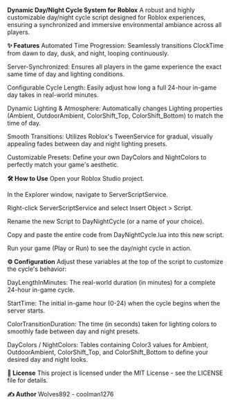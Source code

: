 **Dynamic Day/Night Cycle System for Roblox**
A robust and highly customizable day/night cycle script designed for Roblox experiences, ensuring a synchronized and immersive environmental ambiance across all players.

**✨ Features**
Automated Time Progression: Seamlessly transitions ClockTime from dawn to day, dusk, and night, looping continuously.

Server-Synchronized: Ensures all players in the game experience the exact same time of day and lighting conditions.

Configurable Cycle Length: Easily adjust how long a full 24-hour in-game day takes in real-world minutes.

Dynamic Lighting & Atmosphere: Automatically changes Lighting properties (Ambient, OutdoorAmbient, ColorShift_Top, ColorShift_Bottom) to match the time of day.

Smooth Transitions: Utilizes Roblox's TweenService for gradual, visually appealing fades between day and night lighting presets.

Customizable Presets: Define your own DayColors and NightColors to perfectly match your game's aesthetic.

**🛠️ How to Use**
Open your Roblox Studio project.

In the Explorer window, navigate to ServerScriptService.

Right-click ServerScriptService and select Insert Object > Script.

Rename the new Script to DayNightCycle (or a name of your choice).

Copy and paste the entire code from DayNightCycle.lua into this new script.

Run your game (Play or Run) to see the day/night cycle in action.

**⚙️ Configuration**
Adjust these variables at the top of the script to customize the cycle's behavior:

DayLengthInMinutes: The real-world duration (in minutes) for a complete 24-hour in-game cycle.

StartTime: The initial in-game hour (0-24) when the cycle begins when the server starts.

ColorTransitionDuration: The time (in seconds) taken for lighting colors to smoothly fade between day and night presets.

DayColors / NightColors: Tables containing Color3 values for Ambient, OutdoorAmbient, ColorShift_Top, and ColorShift_Bottom to define your desired day and night looks.

**📄 License**
This project is licensed under the MIT License - see the LICENSE file for details.

**✍️ Author**
Wolves892 - coolman1276
